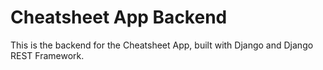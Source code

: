 # Cheatsheet App Backend

This is the backend for the Cheatsheet App, built with Django and Django REST Framework.